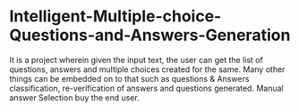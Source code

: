 # Intelligent-Multiple-choice-Questions-and-Answers-Generation
It is a project wherein given the input text, the user can get the list of questions, answers and multiple choices created for the same. Many other things can be embedded on to that such as questions &amp; Answers classification, re-verification of answers and questions generated. Manual answer Selection buy the end user. 
